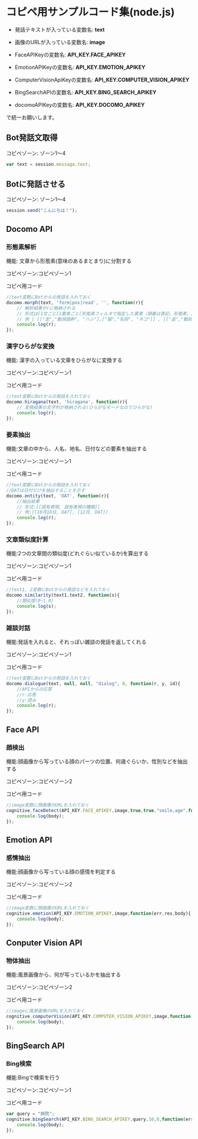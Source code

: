 # コピペ用サンプルコード集(node.js)

- 発話テキストが入っている変数名: **text**
- 画像のURLが入っている変数名: **image**

- FaceAPIKeyの変数名: **API_KEY.FACE_APIKEY**
- EmotionAPIKeyの変数名: **API_KEY.EMOTION_APIKEY**
- ComputerVisionApiKeyの変数名: **API_KEY.COMPUTER_VISION_APIKEY**
- BingSearchAPIの変数名: **API_KEY.BING_SEARCH_APIKEY**
- docomoAPIKeyの変数名: **API_KEY.DOCOMO_APIKEY**

で統一お願いします。

## Bot発話文取得

コピペゾーン: ゾーン1～4

```js
var text = session.message.text;
```

## Botに発話させる

コピペゾーン: ゾーン1～4

```js
session.send("こんにちは！");
```

## Docomo API

### 形態素解析

機能: 文章から形態素(意味のあるまとまり)に分割する

コピペゾーン:コピペゾーン1

コピペ用コード

```js
//text変数にBotからの発話を入れておく
docomo.morph(text, 'form|pos|read', '', function(r){
    // 解析結果がrに格納される
    // 形式は[1文ごと[1要素ごと[形態素フィルタで指定した要素（順番は表記、形態素、読みの順のようです）]]])
    // 例 [ [["走","動詞語幹", "ハシ"],["猫","名詞", "ネコ"]] , [["追","動詞語幹", "オウ"],["人","名詞", "ヒト"]] ]
    console.log(r);
});
```

### 漢字ひらがな変換

機能: 漢字の入っている文章をひらがなに変換する

コピペゾーン:コピペゾーン1

コピペ用コード

```js
//text変数にBotからの発話を入れておく
docomo.hiragana(text, 'hiragana', function(r){
    // 変換結果の文字列が格納される(ひらがなモードなのでひらがな)
    console.log(r);
});
```

### 要素抽出

機能:文章の中から、人名、地名、日付などの要素を抽出する

コピペゾーン:コピペゾーン1

コピペ用コード

```js
//text変数にBotからの発話を入れておく
//DATは日付だけを抽出することを示す
docomo.entity(text, 'DAT', function(r){
    //抽出結果
    // 形式:[[固有表現, 固有表現の種類]] 
    // 例:[[10月10日, DAT], [12月, DAT]]
    console.log(r);
});

```

### 文章類似度計算

機能:2つの文章間の類似度(どれぐらい似ているか)を算出する

コピペゾーン:コピペゾーン1

コピペ用コード

```js
//text1, 2変数にBotからの発話などを入れておく
docomo.similarity(text1,text2, function(s){
    //類似度(0~1.0)
    console.log(s);
});

```

### 雑談対話

機能:発話を入れると、それっぽい雑談の発話を返してくれる

コピペゾーン:コピペゾーン1

コピペ用コード

```js
//text変数にBotからの発話を入れておく
docomo.dialogue(text, null, null, "dialog", 0, function(r, y, id){
    //APIからの応答
    //r:応答
    //y:読み
    console.log(r);
});
```


## Face API

### 顔検出

機能:顔画像から写っている顔のパーツの位置、何歳ぐらいか、性別などを抽出する

コピペゾーン:コピペゾーン2


コピペ用コード

```js
//image変数に顔画像のURLを入れておく
cognitive.faceDetect(API_KEY.FACE_APIKEY,image,true,true,"smile,age",function(err,res,body){
    console.log(body);
});
```


## Emotion API

### 感情抽出

機能:顔画像から写っている顔の感情を判定する

コピペゾーン:コピペゾーン2

コピペ用コード

```js
//image変数に顔画像のURLを入れておく
cognitive.emotion(API_KEY.EMOTION_APIKEY,image,function(err,res,body){
    console.log(body);
});
```


## Conputer Vision API

### 物体抽出

機能:風景画像から、何が写っているかを抽出する

コピペゾーン:コピペゾーン2

コピペ用コード

```js
//imageに風景画像のURLを入れておく
cognitive.computerVision(API_KEY.COMPUTER_VISION_APIKEY,image,function(err,res,body){
    console.log(body);
});

```

## BingSearch API

### Bing検索

機能:Bingで検索を行う

コピペゾーン:コピペゾーン1

コピペ用コード

```js
var query = "病院";
cognitive.bingSearch(API_KEY.BING_SEARCH_APIKEY,query,10,0,function(err,res,body){
    console.log(body);
});

```